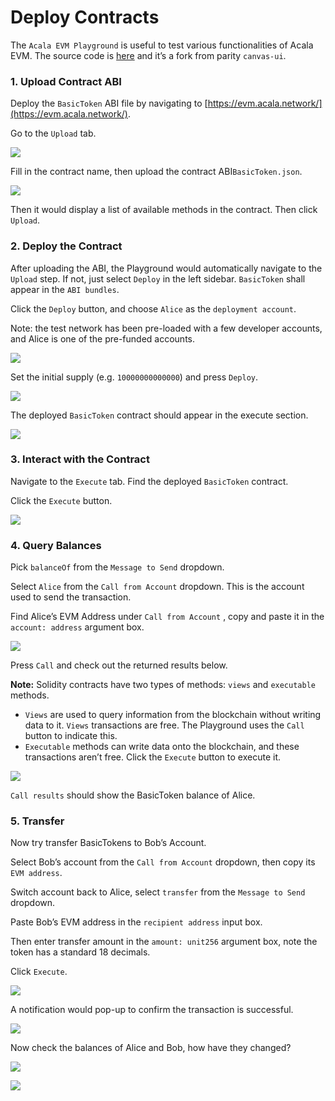 # Deploy Contracts

The `Acala EVM Playground` is useful to test various functionalities of Acala EVM. The source code is [here](https://github.com/AcalaNetwork/evm-playground) and it’s a fork from parity `canvas-ui`.

### **1. Upload Contract ABI**

Deploy the `BasicToken` ABI file by navigating to [https://evm.acala.network/](https://evm.acala.network/).

Go to the `Upload` tab.

![](https://i.imgur.com/WEqKIwg.png)

Fill in the contract name, then upload the contract ABI`BasicToken.json`.

![](https://i.imgur.com/35cPG16.png)

Then it would display a list of available methods in the contract. Then click `Upload`.

### **2. Deploy the Contract**

After uploading the ABI, the Playground would automatically navigate to the `Upload` step. If not, just select `Deploy` in the left sidebar. `BasicToken` shall appear in the `ABI bundles`.

Click the `Deploy` button, and choose `Alice` as the `deployment account`.

Note: the test network has been pre-loaded with a few developer accounts, and Alice is one of the pre-funded accounts.

![](https://i.imgur.com/49maXFG.png)

Set the initial supply \(e.g. `10000000000000`\) and press `Deploy`.

![](https://i.imgur.com/ZQGxqny.png)

The deployed `BasicToken` contract should appear in the execute section.

![](https://i.imgur.com/BMp4SR3.png)

### **3. Interact with the Contract**

Navigate to the `Execute` tab. Find the deployed `BasicToken` contract.

Click the `Execute` button.

![](https://i.imgur.com/eOnKfQi.png)

### **4. Query Balances**

Pick `balanceOf` from the `Message to Send` dropdown.

Select `Alice` from the `Call from Account` dropdown. This is the account used to send the transaction.

Find Alice’s EVM Address under `Call from Account` , copy and paste it in the `account: address` argument box.

![](https://i.imgur.com/ups2Ur6.png)

Press `Call` and check out the returned results below.

**Note:** Solidity contracts have two types of methods: `views` and `executable` methods.

- `Views` are used to query information from the blockchain without writing data to it. `Views` transactions are free. The Playground uses the `Call` button to indicate this.
- `Executable` methods can write data onto the blockchain, and these transactions aren’t free. Click the `Execute` button to execute it.

![](https://i.imgur.com/URot8MK.png)

`Call results` should show the BasicToken balance of Alice.

### **5. Transfer**

Now try transfer BasicTokens to Bob’s Account.

Select Bob’s account from the `Call from Account` dropdown, then copy its `EVM address`.

Switch account back to Alice, select `transfer` from the `Message to Send` dropdown.

Paste Bob’s EVM address in the `recipient address` input box.

Then enter transfer amount in the `amount: unit256` argument box, note the token has a standard 18 decimals.

Click `Execute`.

![](https://i.imgur.com/hPAGjsT.png)

A notification would pop-up to confirm the transaction is successful.

![](https://i.imgur.com/iXyEdFE.png)

Now check the balances of Alice and Bob, how have they changed?

![](https://i.imgur.com/mTLZGYU.png)

![](https://i.imgur.com/tTSS4gs.png)
